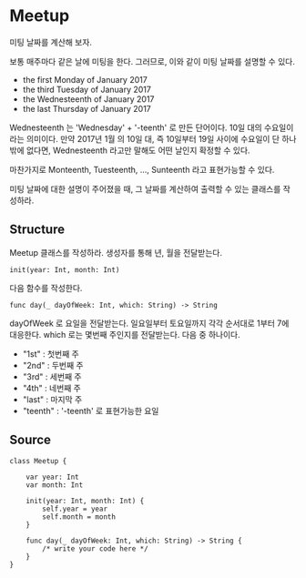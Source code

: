 # Meetup

미팅 날짜를 계산해 보자.

보통 매주마다 같은 날에 미팅을 한다. 그러므로, 이와 같이 미팅 날짜를 설명할 수 있다.

- the first Monday of January 2017
- the third Tuesday of January 2017
- the Wednesteenth of January 2017
- the last Thursday of January 2017

Wednesteenth 는 'Wednesday' + '-teenth' 로 만든 단어이다. 10일 대의 수요일이라는 의미이다. 만약 2017년 1월 의 10일 대, 즉 10일부터 19일 사이에 수요일이 단 하나밖에 없다면, Wednesteenth 라고만 말해도 어떤 날인지 확정할 수 있다.

마찬가지로 Monteenth, Tuesteenth, ..., Sunteenth 라고 표현가능할 수 있다.

미팅 날짜에 대한 설명이 주어졌을 때, 그 날짜를 계산하여 출력할 수 있는 클래스를 작성하라.

## Structure

Meetup 클래스를 작성하라. 생성자를 통해 년, 월을 전달받는다.

    init(year: Int, month: Int)

다음 함수를 작성한다.

    func day(_ dayOfWeek: Int, which: String) -> String

dayOfWeek 로 요일을 전달받는다. 일요일부터 토요일까지 각각 순서대로 1부터 7에 대응한다. which 로는 몇번째 주인지를 전달받는다. 다음 중 하나이다.

* "1st" : 첫번째 주
* "2nd" : 두번째 주
* "3rd" : 세번째 주
* "4th" : 네번째 주
* "last" : 마지막 주
* "teenth" : '-teenth' 로 표현가능한 요일

## Source

    class Meetup {

        var year: Int
        var month: Int

        init(year: Int, month: Int) {
            self.year = year
            self.month = month
        }

        func day(_ dayOfWeek: Int, which: String) -> String {
            /* write your code here */
        }
    }
